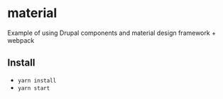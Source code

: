 # material
Example of using Drupal components and material design framework + webpack

## Install
- `yarn install`
- `yarn start`
